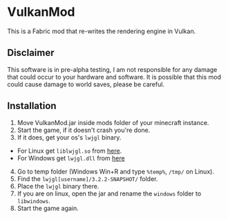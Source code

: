 # VulkanMod

This is a Fabric mod that re-writes the rendering engine in Vulkan. 

## Disclaimer

This software is in pre-alpha testing, I am not responsible for any damage that could occur to your hardware and software.
It is possible that this mod could cause damage to world saves, please be careful.

## Installation

1) Move VulkanMod.jar inside mods folder of your minecraft instance.
2) Start the game, if it doesn't crash you're done.  
3) If it does, get your os's `lwjgl` binary.
  - For Linux get `liblwjgl.so` from [here](https://www.lwjgl.org/browse/release/3.2.2/linux/x64).
  - For Windows get `lwjgl.dll` from [here](https://www.lwjgl.org/browse/release/3.2.2/windows/x64)
4) Go to temp folder (Windows Win+R and type `%temp%`, `/tmp/` on Linux).
5) Find the `lwjgl[username]/3.2.2-SNAPSHOT/` folder.
6) Place the `lwjgl` binary there.
7) If you are on linux, open the jar and rename the `windows` folder to `libwindows`.
8) Start the game again.
